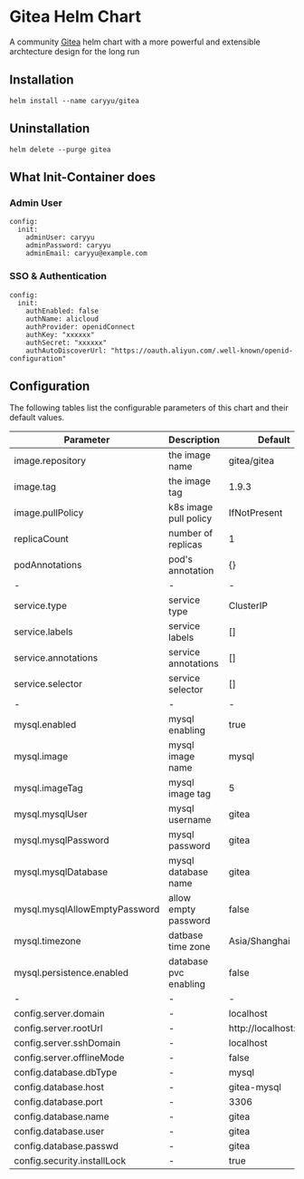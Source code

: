 # Gitea Helm Chart
A community [Gitea](https://gitea.com/) helm chart with a more powerful and extensible archtecture design for the long run 

## Installation

```
helm install --name caryyu/gitea
```

## Uninstallation

```
helm delete --purge gitea
```

## What Init-Container does

### Admin User

```
config:
  init:
    adminUser: caryyu
    adminPassword: caryyu
    adminEmail: caryyu@example.com
```

### SSO & Authentication

```
config:
  init:
    authEnabled: false
    authName: alicloud
    authProvider: openidConnect
    authKey: "xxxxxx"
    authSecret: "xxxxxx"
    authAutoDiscoverUrl: "https://oauth.aliyun.com/.well-known/openid-configuration"
```

## Configuration
The following tables list the configurable parameters of this chart and their default values.

Parameter |	Description | Default
---------|----------|---------
 image.repository | the image name | gitea/gitea
 image.tag | the image tag | 1.9.3
 image.pullPolicy | k8s image pull policy | IfNotPresent
 replicaCount | number of replicas | 1
 podAnnotations | pod's annotation | {}
 - | - | -
 service.type | service type | ClusterIP
 service.labels | service labels | []
 service.annotations | service annotations | []
 service.selector | service selector | [] 
 - | - | -
 mysql.enabled | mysql enabling | true
 mysql.image | mysql image name | mysql
 mysql.imageTag | mysql image tag | 5
 mysql.mysqlUser | mysql username | gitea
 mysql.mysqlPassword | mysql password | gitea
 mysql.mysqlDatabase | mysql database name | gitea
 mysql.mysqlAllowEmptyPassword | allow empty password | false
 mysql.timezone | datbase time zone | Asia/Shanghai
 mysql.persistence.enabled | database pvc enabling | false
 - | - | -
 config.server.domain | - | localhost
 config.server.rootUrl | - | http://localhost:3000
 config.server.sshDomain | - | localhost
 config.server.offlineMode | - | false
 config.database.dbType | - | mysql
 config.database.host | - | gitea-mysql
 config.database.port | - | 3306
 config.database.name | - | gitea
 config.database.user | - | gitea
 config.database.passwd | - | gitea
 config.security.installLock | - | true
 